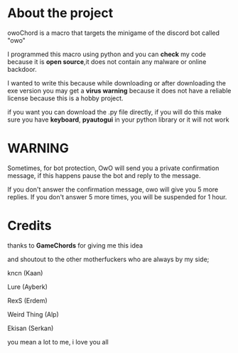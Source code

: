 # About the project


owoChord is a macro that targets the minigame of the discord bot called "owo"

I programmed this macro using python
and you can **check** my code because it is **open source**,it does not contain any malware or online backdoor.

I wanted to write this because while downloading or after downloading the exe version you may get a **virus warning**
because it does not have a reliable license because this is a hobby project.

if you want you can download the .py file directly, if you will do this make sure you have **keyboard**, **pyautogui** in your python library or it will not work

#

# WARNING

Sometimes, for bot protection, OwO will send you a private confirmation message, if this happens pause the bot and reply to the message.

If you don't answer the confirmation message, owo will give you 5 more replies. If you don't answer 5 more times, you will be suspended for 1 hour.

#


# Credits

thanks to **GameChords** for giving me this idea

and shoutout to the other motherfuckers who are always by my side;

kncn             (Kaan)

Lure             (Ayberk)

RexS             (Erdem)

Weird Thing      (Alp)

Ekisan           (Serkan)



you mean a lot to me, i love you all
